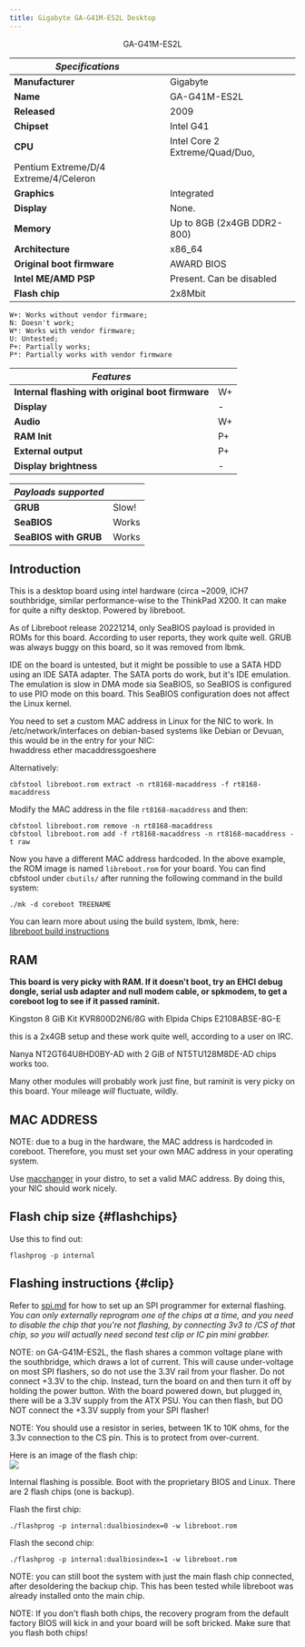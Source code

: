 ```yaml
---
title: Gigabyte GA-G41M-ES2L Desktop
---
```


<div class="specs">
<center>
GA-G41M-ES2L
</center>

| ***Specifications***       |                                                |
|----------------------------|------------------------------------------------|
| **Manufacturer**           | Gigabyte                                       |
| **Name**                   | GA-G41M-ES2L                                   |
| **Released**               | 2009                                           |
| **Chipset**                | Intel G41                                      |
| **CPU**                    | Intel Core 2 Extreme/Quad/Duo, 
                                        Pentium Extreme/D/4 Extreme/4/Celeron |
| **Graphics**               | Integrated                                     |
| **Display**                | None.                                          |
| **Memory**                 | Up to 8GB (2x4GB DDR2-800)                     |
| **Architecture**           | x86_64                                         |
| **Original boot firmware** | AWARD BIOS                                     |
| **Intel ME/AMD PSP**       | Present. Can be disabled                       |
| **Flash chip**             | 2x8Mbit                                        |

```
W+: Works without vendor firmware; 
N: Doesn't work; 
W*: Works with vendor firmware; 
U: Untested; 
P+: Partially works; 
P*: Partially works with vendor firmware
```

| ***Features*** |                                       |
|----------------|---------------------------------------|
| **Internal flashing with original boot firmware** | W+ |
| **Display**                                       | -  |
| **Audio**                                         | W+ |
| **RAM Init**                                      | P+ |
| **External output**                               | P+ |
| **Display brightness**                            | -  |

| ***Payloads supported***  |       |
|---------------------------|-------|
| **GRUB**              | Slow! |
| **SeaBIOS**               | Works |
| **SeaBIOS with GRUB** | Works |
</div>

## Introduction

This is a desktop board using intel hardware (circa \~2009, ICH7
southbridge, similar performance-wise to the ThinkPad X200. It can make
for quite a nifty desktop. Powered by libreboot.

As of Libreboot release 20221214, only SeaBIOS payload is provided in ROMs
for this board. According to user reports, they work quite well. GRUB was
always buggy on this board, so it was removed from lbmk.

IDE on the board is untested, but it might be possible to use a SATA HDD
using an IDE SATA adapter. The SATA ports do work, but it's IDE emulation. The
emulation is slow in DMA mode sia SeaBIOS, so SeaBIOS is configured to use PIO
mode on this board. This SeaBIOS configuration does not affect the Linux kernel.

You need to set a custom MAC address in Linux for the NIC to work.
In /etc/network/interfaces on debian-based systems like Debian or
Devuan, this would be in the entry for your NIC:\
hwaddress ether macaddressgoeshere

Alternatively:

	cbfstool libreboot.rom extract -n rt8168-macaddress -f rt8168-macaddress

Modify the MAC address in the file `rt8168-macaddress` and then:

	cbfstool libreboot.rom remove -n rt8168-macaddress
	cbfstool libreboot.rom add -f rt8168-macaddress -n rt8168-macaddress -t raw

Now you have a different MAC address hardcoded. In the above example, the ROM
image is named `libreboot.rom` for your board. You can find cbfstool
under `cbutils/` after running the following command
in the build system:

	./mk -d coreboot TREENAME

You can learn more about using the build system, lbmk, here:\
[libreboot build instructions](../build/)

## RAM

**This board is very picky with RAM. If it doesn't boot, try an EHCI debug
dongle, serial usb adapter and null modem cable, or spkmodem, to get a
coreboot log to see if it passed raminit.**

Kingston 8 GiB Kit  KVR800D2N6/8G with Elpida Chips E2108ABSE-8G-E

this is a 2x4GB setup and these work quite well, according to a user on IRC.

Nanya NT2GT64U8HD0BY-AD with 2 GiB of NT5TU128M8DE-AD chips works too.

Many other modules will probably work just fine, but raminit is very picky on
this board. Your mileage *will* fluctuate, wildly.

## MAC ADDRESS

NOTE: due to a bug in the hardware, the MAC address is hardcoded in
coreboot. Therefore, you must set your own MAC address in your
operating system.

Use [macchanger](http://www.gnu.org/software/macchanger) in your
distro, to set a valid MAC address. By doing this, your NIC should
work nicely.

## Flash chip size {#flashchips}

Use this to find out:

	flashprog -p internal

## Flashing instructions {#clip}

Refer to [spi.md](spi) for how to set up an SPI programmer for
external flashing. *You can only externally reprogram one of the chips
at a time, and you need to disable the chip that you're not flashing,
by connecting 3v3 to /CS of that chip, so you will actually need second test
clip or IC pin mini grabber.*

NOTE: on GA-G41M-ES2L, the flash shares a common voltage plane with the
southbridge, which draws a lot of current. This will cause under-voltage on
most SPI flashers, so do not use the 3.3V rail from your flasher. Do not
connect +3.3V to the chip. Instead, turn the board on and then turn it off by
holding the power button. With the board powered down, but plugged in, there
will be a 3.3V supply from the ATX PSU. You can then flash, but DO NOT connect
the +3.3V supply from your SPI flasher!

NOTE: You should use a resistor in series, between 1K to 10K ohms, for the 3.3v
connection to the CS pin. This is to protect from over-current.

Here is an image of the flash chip:\
![](https://av.libreboot.org/ga-g41m-es2l/ga-g41m-es2l.jpg)

Internal flashing is possible. Boot with the proprietary BIOS and
Linux. There are 2 flash chips (one is backup).

Flash the first chip:

	./flashprog -p internal:dualbiosindex=0 -w libreboot.rom

Flash the second chip:

	./flashprog -p internal:dualbiosindex=1 -w libreboot.rom

NOTE: you can still boot the system with just the main flash chip
connected, after desoldering the backup chip. This has been tested while
libreboot was already installed onto the main chip.

NOTE: If you don't flash both chips, the recovery program from the default
factory BIOS will kick in and your board will be soft bricked. Make sure that
you flash both chips!

